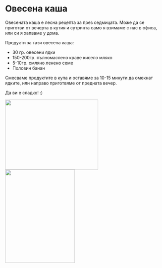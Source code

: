 # Овесена каша

Овесената каша е лесна рецепта за през седмицата. Може да се приготви от вечерта в кутия и сутринта само я взимаме с нас в офиса, или си я хапваме у дома.

Продукти за тази овесена каша:

<ul>
	<li>30 гр. овесени ядки</li>
	<li>150-200гр. пълномаслено краве кисело мляко</li>
	<li>5-10гр. смляно ленено семе</li>
	<li>Половин банан</li>
</ul>

Смесваме продуктите в купа и оставяме за 10-15 минути да омекнат ядките, или направо приготвяме от предната вечер.

Да ви е сладко! :)

<img src="http://realfood.zone/wp-content/uploads/2017/11/DCC7001C-4F0A-4F9B-AA43-A38F7BB72E76-300x225.jpeg" alt="" width="300" height="225" class="alignnone size-medium wp-image-81" /> <img src="http://realfood.zone/wp-content/uploads/2017/11/A57D2BFA-A98C-486F-AC6D-475E1DC6741C-225x300.jpeg" alt="" width="225" height="300" class="alignnone size-medium wp-image-80" />